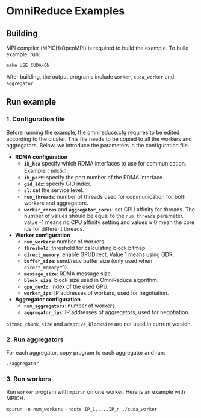 # OmniReduce Examples
## Building
MPI compiler (MPICH/OpenMPI) is required to build the example. 
To build example, run:
``` shell
make USE_CUDA=ON
```
After building, the output programs include `worker`, `cuda_worker` and `aggregator`.
## Run example
### 1. Configuration file
Before running the example, the [omnireduce.cfg](https://github.com/Phlix1/omnireduce/blob/master/example/omnireduce.cfg) requires to be edited according to the cluster. This file needs to be copied to all the workers and aggregators.
Below, we introduce the parameters in the configuration file.
- **RDMA configuration**
	- **`ib_hca`** specify which RDMA interfaces to use for communication. Example：mlx5_1.
	- **`ib_port`**: specify the port number of the RDMA interface.
	- **`gid_idx`**: specify GID index.
	- **`sl`**: set the service level.
	- **`num_threads`**: number of threads used for communication for both workers and aggregators.
	- **`worker_cores`** and **`aggregator_cores`**: set CPU affinity for threads. The number of values should be equal to the `num_threads` parameter. value -1 means no CPU affinity setting and values $\geq$ 0 mean the core ids for different threads.
- **Worker configuration**
	- **`num_workers`**: number of workers.
	- **`threshold`**: threshold for calculating block bitmap.
	- **`direct_memory`**: enable GPUDirect. Value 1 means using GDR.
	- **`buffer_size`**: send/recv buffer size (only used when `direct_memory`=1). 
	- **`message_size`**: RDMA message size.
	- **`block_size`**: block size used in OmniReduce algorithm.
	- **`gpu_devId`**: index of the used GPU.
	- **`worker_ips`**: IP addresses of workers, used for negotiation.
- **Aggregator configuration**
	- **`num_aggregators`**: number of workers.
	- **`aggregator_ips`**: IP addresses of aggregators, used for negotiation.
	
`bitmap_chunk_size` and `adaptive_blocksize` are not used in current version.

### 2. Run aggregators
For each aggregator, copy program to each aggregator and run:

    ./aggregator

### 3. Run workers
Run `worker` program with `mpirun` on one worker. Here is an example with MPICH.

    mpirun -n num_workers -hosts IP_1,...,IP_n ./cuda_worker
